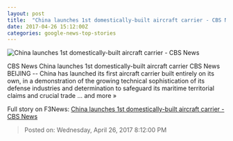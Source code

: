 ```yaml
---
layout: post
title:  "China launches 1st domestically-built aircraft carrier - CBS News"
date: 2017-04-26 15:12:00Z
categories: google-news-top-stories
---
```


![China launches 1st domestically-built aircraft carrier - CBS News](http://cbsnews1.cbsistatic.com/hub/i/2017/04/26/0b470166-5b68-435a-8e77-00df9a504806/2017-04-26t040947z-2089802432-rc19d024e920-rtrmadp-3-china-military-carrier.jpg)

CBS News China launches 1st domestically-built aircraft carrier CBS News BEIJING -- China has launched its first aircraft carrier built entirely on its own, in a demonstration of the growing technical sophistication of its defense industries and determination to safeguard its maritime territorial claims and crucial trade ... and more »


Full story on F3News: [China launches 1st domestically-built aircraft carrier - CBS News](http://www.f3nws.com/n/bcJpjH)

> Posted on: Wednesday, April 26, 2017 8:12:00 PM
